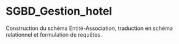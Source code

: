 # SGBD_Gestion_hotel
Construction du schéma Entité-Association, traduction en schéma relationnel et formulation de requêtes.
